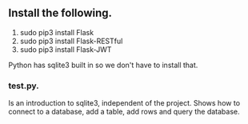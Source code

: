## Install the following.
1. sudo pip3 install Flask
2. sudo pip3 install Flask-RESTful
3. sudo pip3 install Flask-JWT

Python has sqlite3 built in so we don't have to install that.

### test.py.

Is an introduction to sqlite3, independent of the project.
Shows how to connect to a database, add a table, add rows and query the database.